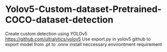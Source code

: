 # Yolov5-Custom-dataset-Pretrained-COCO-dataset-detection

Create custom detection using YOLOv5 https://github.com/ultralytics/yolov5
Use export.py in yolov5 github to export model from .pt to .onnx
install neccessary environtment requirement 

